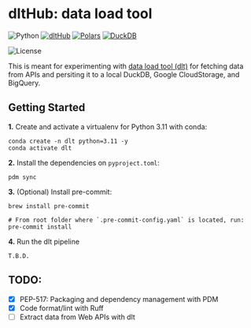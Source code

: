 # dltHub: data load tool

![Python](https://img.shields.io/badge/Python-3.12-4B8BBE.svg?style=flat&logo=python&logoColor=FFD43B&labelColor=306998)
[![dltHub](https://img.shields.io/badge/dltHub-1.5-59C1D5?style=flat&logo=pandas&logoColor=59C1D5&labelColor=191A37)](https://dlthub.com/)
[![Polars](https://img.shields.io/badge/polars-24292E?style=flat&logo=polars&logoColor=CC792B&labelColor=24292E)](https://docs.pola.rs/)
[![DuckDB](https://img.shields.io/badge/DuckDB-0D0D0D?style=flat&logo=duckdb&logoColor=FEF000&labelColor=0D0D0D)](https://duckdb.org/)

![License](https://img.shields.io/badge/license-CC--BY--SA--4.0-31393F?style=flat&logo=creativecommons&logoColor=black&labelColor=white)

This is meant for experimenting with [data load tool (dlt)](https://dlthub.com/) for fetching data from APIs and persiting it to a local DuckDB, Google CloudStorage, and BigQuery.


## Getting Started

**1.** Create and activate a virtualenv for Python 3.11 with conda:
```shell
conda create -n dlt python=3.11 -y
conda activate dlt
```

**2.** Install the dependencies on `pyproject.toml`:
```shell
pdm sync
```

**3.** (Optional) Install pre-commit:
```shell
brew install pre-commit

# From root folder where `.pre-commit-config.yaml` is located, run:
pre-commit install
```

**4.** Run the dlt pipeline
```shell
T.B.D.
```


## TODO:
- [x] PEP-517: Packaging and dependency management with PDM
- [x] Code format/lint with Ruff
- [ ] Extract data from Web APIs with dlt
